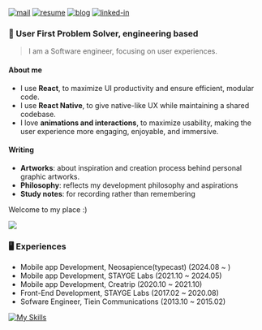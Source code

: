 [![mail](https://img.shields.io/badge/3.ria.eboda@gmail.com-EA4335?style=round-square&logo=Gmail&logoColor=white)](mailto:3.ria.eboda@gmail.com)
[![resume](https://img.shields.io/badge/Resume-000000?style=round-square&logo=Notion)](https://www.notion.so/luckypear/Resume-06d22150499e45cc901c034f7b069228)
[![blog](https://img.shields.io/badge/Blog-5fb0b6?style=round-square&logo=Notion)](https://www.notion.so/luckypear/Lucky-Pear-58babfb58d0348d49b3a6b54968f6f82)
[![linked-in](https://img.shields.io/badge/JB_Yun-0A66C2?style=round-square&logo=LinkedIn)](https://www.linkedin.com/in/jong-bae-yun-219448106/)

### 🍭 User First Problem Solver, engineering based
> I am a Software engineer, focusing on user experiences.

#### About me
- I use **React**, to maximize UI productivity and ensure efficient, modular code.
- I use **React Native**, to give native-like UX while maintaining a shared codebase.
- I love **animations and interactions**, to maximize usability, making the user experience more engaging, enjoyable, and immersive.

#### Writing
- **Artworks**: about inspiration and creation process behind personal graphic artworks.
- **Philosophy**: reflects my development philosophy and aspirations
- **Study notes**: for recording rather than remembering

Welcome to my place :)

![](http://github-profile-summary-cards.vercel.app/api/cards/profile-details?username=yjb94&theme=github)

### 🖥️ Experiences
- Mobile app Development, Neosapience(typecast) (2024.08 ~ )
- Mobile app Development, STAYGE Labs (2021.10 ~ 2024.05)
- Mobile app Development, Creatrip (2020.10 ~ 2021.10)
- Front-End Development, STAYGE Labs (2017.02 ~ 2020.08)
- Sofware Engineer, Tiein Communications (2013.10 ~ 2015.02)

[![My Skills](https://skillicons.dev/icons?i=ts,react,css,npm,graphql,swift,java,c,cpp)](https://skillicons.dev)
